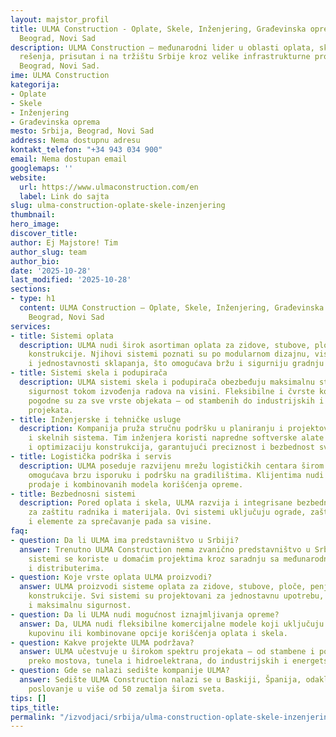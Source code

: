 ```yaml
---
layout: majstor_profil
title: ULMA Construction - Oplate, Skele, Inženjering, Građevinska oprema u Srbija,
  Beograd, Novi Sad
description: ULMA Construction – međunarodni lider u oblasti oplata, skela i inženjerskih
  rešenja, prisutan i na tržištu Srbije kroz velike infrastrukturne projekte. u Srbija,
  Beograd, Novi Sad.
ime: ULMA Construction
kategorija:
- Oplate
- Skele
- Inženjering
- Građevinska oprema
mesto: Srbija, Beograd, Novi Sad
address: Nema dostupnu adresu
kontakt_telefon: "+34 943 034 900"
email: Nema dostupan email
googlemaps: ''
website:
  url: https://www.ulmaconstruction.com/en
  label: Link do sajta
slug: ulma-construction-oplate-skele-inzenjering
thumbnail:
hero_image:
discover_title:
author: Ej Majstore! Tim
author_slug: team
author_bio:
date: '2025-10-28'
last_modified: '2025-10-28'
sections:
- type: h1
  content: ULMA Construction – Oplate, Skele, Inženjering, Građevinska oprema u Srbija,
    Beograd, Novi Sad
services:
- title: Sistemi oplata
  description: ULMA nudi širok asortiman oplata za zidove, stubove, ploče i penjuće
    konstrukcije. Njihovi sistemi poznati su po modularnom dizajnu, visokoj nosivosti
    i jednostavnosti sklapanja, što omogućava bržu i sigurniju gradnju u svim uslovima.
- title: Sistemi skela i podupirača
  description: ULMA sistemi skela i podupirača obezbeđuju maksimalnu stabilnost i
    sigurnost tokom izvođenja radova na visini. Fleksibilne i čvrste konstrukcije
    pogodne su za sve vrste objekata – od stambenih do industrijskih i infrastrukturnih
    projekata.
- title: Inženjerske i tehničke usluge
  description: Kompanija pruža stručnu podršku u planiranju i projektovanju oplatnih
    i skelnih sistema. Tim inženjera koristi napredne softverske alate za analizu
    i optimizaciju konstrukcija, garantujući preciznost i bezbednost svakog rešenja.
- title: Logistička podrška i servis
  description: ULMA poseduje razvijenu mrežu logističkih centara širom Evrope, što
    omogućava brzu isporuku i podršku na gradilištima. Klijentima nudi mogućnost iznajmljivanja,
    prodaje i kombinovanih modela korišćenja opreme.
- title: Bezbednosni sistemi
  description: Pored oplata i skela, ULMA razvija i integrisane bezbednosne sisteme
    za zaštitu radnika i materijala. Ovi sistemi uključuju ograde, zaštitne platforme
    i elemente za sprečavanje pada sa visine.
faq:
- question: Da li ULMA ima predstavništvo u Srbiji?
  answer: Trenutno ULMA Construction nema zvanično predstavništvo u Srbiji, ali njihovi
    sistemi se koriste u domaćim projektima kroz saradnju sa međunarodnim izvođačima
    i distributerima.
- question: Koje vrste oplata ULMA proizvodi?
  answer: ULMA proizvodi sisteme oplata za zidove, stubove, ploče, penjuće i samopenjuće
    konstrukcije. Svi sistemi su projektovani za jednostavnu upotrebu, dug vek trajanja
    i maksimalnu sigurnost.
- question: Da li ULMA nudi mogućnost iznajmljivanja opreme?
  answer: Da, ULMA nudi fleksibilne komercijalne modele koji uključuju iznajmljivanje,
    kupovinu ili kombinovane opcije korišćenja oplata i skela.
- question: Kakve projekte ULMA podržava?
  answer: ULMA učestvuje u širokom spektru projekata – od stambene i poslovne gradnje,
    preko mostova, tunela i hidroelektrana, do industrijskih i energetskih postrojenja.
- question: Gde se nalazi sedište kompanije ULMA?
  answer: Sedište ULMA Construction nalazi se u Baskiji, Španija, odakle se koordinira
    poslovanje u više od 50 zemalja širom sveta.
tips: []
tips_title:
permalink: "/izvodjaci/srbija/ulma-construction-oplate-skele-inzenjering/"
---
```

